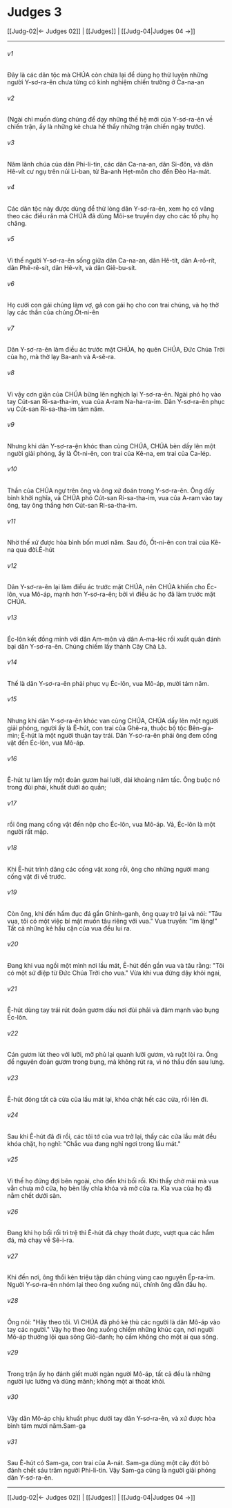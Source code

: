 # Judges 3

[[Judg-02|← Judges 02]] | [[Judges]] | [[Judg-04|Judges 04 →]]
***



###### v1 
Đây là các dân tộc mà CHÚA còn chừa lại để dùng họ thử luyện những người Y-sơ-ra-ên chưa từng có kinh nghiệm chiến trường ở Ca-na-an 

###### v2 
(Ngài chỉ muốn dùng chúng để dạy những thế hệ mới của Y-sơ-ra-ên về chiến trận, ấy là những kẻ chưa hề thấy những trận chiến ngày trước). 

###### v3 
Năm lãnh chúa của dân Phi-li-tin, các dân Ca-na-an, dân Si-đôn, và dân Hê-vít cư ngụ trên núi Li-ban, từ Ba-anh Hẹt-môn cho đến Đèo Ha-mát. 

###### v4 
Các dân tộc này được dùng để thử lòng dân Y-sơ-ra-ên, xem họ có vâng theo các điều răn mà CHÚA đã dùng Môi-se truyền dạy cho các tổ phụ họ chăng. 

###### v5 
Vì thế người Y-sơ-ra-ên sống giữa dân Ca-na-an, dân Hê-tít, dân A-rô-rít, dân Phê-rê-sít, dân Hê-vít, và dân Giê-bu-sít. 

###### v6 
Họ cưới con gái chúng làm vợ, gả con gái họ cho con trai chúng, và họ thờ lạy các thần của chúng.Ốt-ni-ên 

###### v7 
Dân Y-sơ-ra-ên làm điều ác trước mặt CHÚA, họ quên CHÚA, Đức Chúa Trời của họ, mà thờ lạy Ba-anh và A-sê-ra. 

###### v8 
Vì vậy cơn giận của CHÚA bừng lên nghịch lại Y-sơ-ra-ên. Ngài phó họ vào tay Cút-san Ri-sa-tha-im, vua của A-ram Na-ha-ra-im. Dân Y-sơ-ra-ên phục vụ Cút-san Ri-sa-tha-im tám năm. 

###### v9 
Nhưng khi dân Y-sơ-ra-ên khóc than cùng CHÚA, CHÚA bèn dấy lên một người giải phóng, ấy là Ốt-ni-ên, con trai của Kê-na, em trai của Ca-lép. 

###### v10 
Thần của CHÚA ngự trên ông và ông xử đoán trong Y-sơ-ra-ên. Ông dấy binh khởi nghĩa, và CHÚA phó Cút-san Ri-sa-tha-im, vua của A-ram vào tay ông, tay ông thắng hơn Cút-san Ri-sa-tha-im. 

###### v11 
Nhờ thế xứ được hòa bình bốn mươi năm. Sau đó, Ốt-ni-ên con trai của Kê-na qua đời.Ê-hút 

###### v12 
Dân Y-sơ-ra-ên lại làm điều ác trước mặt CHÚA, nên CHÚA khiến cho Éc-lôn, vua Mô-áp, mạnh hơn Y-sơ-ra-ên; bởi vì điều ác họ đã làm trước mặt CHÚA. 

###### v13 
Éc-lôn kết đồng minh với dân Am-môn và dân A-ma-léc rồi xuất quân đánh bại dân Y-sơ-ra-ên. Chúng chiếm lấy thành Cây Chà Là. 

###### v14 
Thế là dân Y-sơ-ra-ên phải phục vụ Éc-lôn, vua Mô-áp, mười tám năm. 

###### v15 
Nhưng khi dân Y-sơ-ra-ên khóc van cùng CHÚA, CHÚA dấy lên một người giải phóng, người ấy là Ê-hút, con trai của Ghê-ra, thuộc bộ tộc Bên-gia-min; Ê-hút là một người thuận tay trái. Dân Y-sơ-ra-ên phái ông đem cống vật đến Éc-lôn, vua Mô-áp. 

###### v16 
Ê-hút tự làm lấy một đoản gươm hai lưỡi, dài khoảng năm tấc. Ông buộc nó trong đùi phải, khuất dưới áo quần; 

###### v17 
rồi ông mang cống vật đến nộp cho Éc-lôn, vua Mô-áp. Vả, Éc-lôn là một người rất mập. 

###### v18 
Khi Ê-hút trình dâng các cống vật xong rồi, ông cho những người mang cống vật đi về trước. 

###### v19 
Còn ông, khi đến hầm đục đá gần Ghinh-ganh, ông quay trở lại và nói: "Tâu vua, tôi có một việc bí mật muốn tâu riêng với vua." Vua truyền: "Im lặng!" Tất cả những kẻ hầu cận của vua đều lui ra. 

###### v20 
Đang khi vua ngồi một mình nơi lầu mát, Ê-hút đến gần vua và tâu rằng: "Tôi có một sứ điệp từ Đức Chúa Trời cho vua." Vừa khi vua đứng dậy khỏi ngai, 

###### v21 
Ê-hút dùng tay trái rút đoản gươm dấu nơi đùi phải và đâm mạnh vào bụng Éc-lôn. 

###### v22 
Cán gươm lút theo với lưỡi, mỡ phủ lại quanh lưỡi gươm, và ruột lòi ra. Ông để nguyên đoản gươm trong bụng, mà không rút ra, vì nó thấu đến sau lưng. 

###### v23 
Ê-hút đóng tất cả cửa của lầu mát lại, khóa chặt hết các cửa, rồi lẻn đi. 

###### v24 
Sau khi Ê-hút đã đi rồi, các tôi tớ của vua trở lại, thấy các cửa lầu mát đều khóa chặt, họ nghĩ: "Chắc vua đang nghỉ ngơi trong lầu mát." 

###### v25 
Vì thế họ đứng đợi bên ngoài, cho đến khi bối rối. Khi thấy chờ mãi mà vua vẫn chưa mở cửa, họ bèn lấy chìa khóa và mở cửa ra. Kìa vua của họ đã nằm chết dưới sàn. 

###### v26 
Đang khi họ bối rối trì trệ thì Ê-hút đã chạy thoát được, vượt qua các hầm đá, mà chạy về Sê-i-ra. 

###### v27 
Khi đến nơi, ông thổi kèn triệu tập dân chúng vùng cao nguyên Ép-ra-im. Người Y-sơ-ra-ên nhóm lại theo ông xuống núi, chính ông dẫn đầu họ. 

###### v28 
Ông nói: "Hãy theo tôi. Vì CHÚA đã phó kẻ thù các người là dân Mô-áp vào tay các người." Vậy họ theo ông xuống chiếm những khúc cạn, nơi người Mô-áp thường lội qua sông Giô-đanh; họ cấm không cho một ai qua sông. 

###### v29 
Trong trận ấy họ đánh giết mười ngàn người Mô-áp, tất cả đều là những người lực lưỡng và dũng mãnh; không một ai thoát khỏi. 

###### v30 
Vậy dân Mô-áp chịu khuất phục dưới tay dân Y-sơ-ra-ên, và xứ được hòa bình tám mươi năm.Sam-ga 

###### v31 
Sau Ê-hút có Sam-ga, con trai của A-nát. Sam-ga dùng một cây đót bò đánh chết sáu trăm người Phi-li-tin. Vậy Sam-ga cũng là người giải phóng dân Y-sơ-ra-ên.

***
[[Judg-02|← Judges 02]] | [[Judges]] | [[Judg-04|Judges 04 →]]
